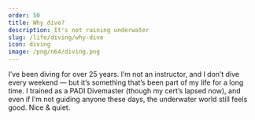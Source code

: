 ```yaml
---
order: 50
title: Why dive?
description: It's not raining underwater
slug: /life/diving/why-dive
icon: diving
image: /png/n64/diving.png
---
```


I’ve been diving for over 25 years. I’m not an instructor, and I don’t dive every weekend — but it’s something that’s been part of my life for a long time. I trained as a PADI Divemaster (though my cert’s lapsed now), and even if I’m not guiding anyone these days, the underwater world still feels good. Nice & quiet.
